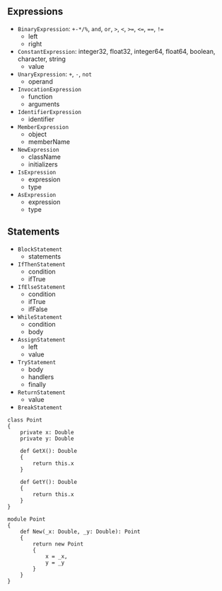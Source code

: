 ## Expressions
- `BinaryExpression`: `+-*/%`, `and`, `or`, `>`, `<`, `>=`, `<=`, `==`, `!=`
    - left
    - right
- `ConstantExpression`: integer32, float32, integer64, float64, boolean, character, string
    - value
- `UnaryExpression`: `+`, `-`, `not`
    - operand
- `InvocationExpression`
    - function
    - arguments
- `IdentifierExpression`
    - identifier
- `MemberExpression`
    - object
    - memberName
- `NewExpression`
    - className
    - initializers
- `IsExpression`
    - expression
    - type
- `AsExpression`
    - expression
    - type

## Statements
- `BlockStatement`
    - statements
- `IfThenStatement`
    - condition
    - ifTrue
- `IfElseStatement`
    - condition
    - ifTrue
    - ifFalse
- `WhileStatement`
    - condition
    - body
- `AssignStatement`
    - left
    - value
- `TryStatement`
    - body
    - handlers
    - finally
- `ReturnStatement`
    - value
- `BreakStatement`


```
class Point
{
    private x: Double
    private y: Double

    def GetX(): Double
    {
        return this.x
    }

    def GetY(): Double
    {
        return this.x
    }
}

module Point
{
    def New(_x: Double, _y: Double): Point
    {
        return new Point
        {
            x = _x,
            y = _y
        }
    }
}
```